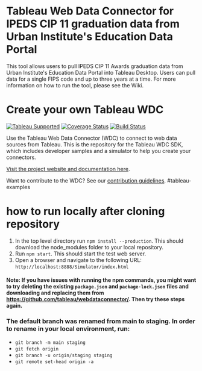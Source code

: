 # Tableau Web Data Connector for IPEDS CIP 11 graduation data from Urban Institute's Education Data Portal

This tool allows users to pull IPEDS CIP 11 Awards graduation data from Urban Institute's Education Data Portal into Tableau Desktop. Users can pull data for a single FIPS code and up to three years at a time. For more information on how to run the tool, please see the Wiki.

# Create your own Tableau WDC
[![Tableau Supported](https://img.shields.io/badge/Support%20Level-Tableau%20Supported-53bd92.svg)](https://www.tableau.com/support-levels-it-and-developer-tools) [![Coverage Status](https://coveralls.io/repos/github/tableau/webdataconnector/badge.svg?branch=master)](https://coveralls.io/github/tableau/webdataconnector?branch=master) [![Build Status](https://travis-ci.org/tableau/webdataconnector.svg?branch=master)](https://travis-ci.org/tableau/webdataconnector)

Use the Tableau Web Data Connector (WDC) to connect to web data sources from Tableau. This is the repository for the Tableau WDC SDK, which includes developer samples and a simulator to help you create your connectors.

[Visit the project website and documentation here](https://tableau.github.io/webdataconnector/).

Want to contribute to the WDC? See our [contribution guidelines](http://tableau.github.io/).
#tableau-examples

# how to run locally after cloning repository
1. In the top level directory run `npm install --production`. This should download the node_modules folder to your local repository.
2. Run `npm start`. This should start the test web server.
3. Open a browser and navigate to the following URL: `http://localhost:8888/Simulator/index.html`
#### Note: If you have issues with running the npm commands, you might want to try deleting the existing `package.json` and `package-lock.json` files and downloading and replacing them from https://github.com/tableau/webdataconnector/. Then try these steps again.

### The default branch was renamed from main to staging. In order to rename in your local environment, run:
- `git branch -m main staging`
- `git fetch origin`
- `git branch -u origin/staging staging`
- `git remote set-head origin -a`
